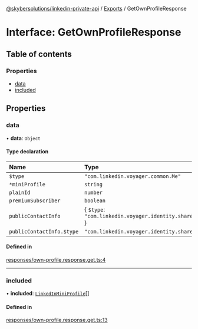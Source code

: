 [@skybersolutions/linkedin-private-api](../README.md) / [Exports](../modules.md) / GetOwnProfileResponse

# Interface: GetOwnProfileResponse

## Table of contents

### Properties

- [data](GetOwnProfileResponse.md#data)
- [included](GetOwnProfileResponse.md#included)

## Properties

### data

• **data**: `Object`

#### Type declaration

| Name | Type |
| :------ | :------ |
| `$type` | ``"com.linkedin.voyager.common.Me"`` |
| `*miniProfile` | `string` |
| `plainId` | `number` |
| `premiumSubscriber` | `boolean` |
| `publicContactInfo` | { `$type`: ``"com.linkedin.voyager.identity.shared.PublicContactInfo"``  } |
| `publicContactInfo.$type` | ``"com.linkedin.voyager.identity.shared.PublicContactInfo"`` |

#### Defined in

[responses/own-profile.response.get.ts:4](https://github.com/SkyberSolutions/linkedin-private-api/blob/c247a0c/src/responses/own-profile.response.get.ts#L4)

___

### included

• **included**: [`LinkedInMiniProfile`](LinkedInMiniProfile.md)[]

#### Defined in

[responses/own-profile.response.get.ts:13](https://github.com/SkyberSolutions/linkedin-private-api/blob/c247a0c/src/responses/own-profile.response.get.ts#L13)
